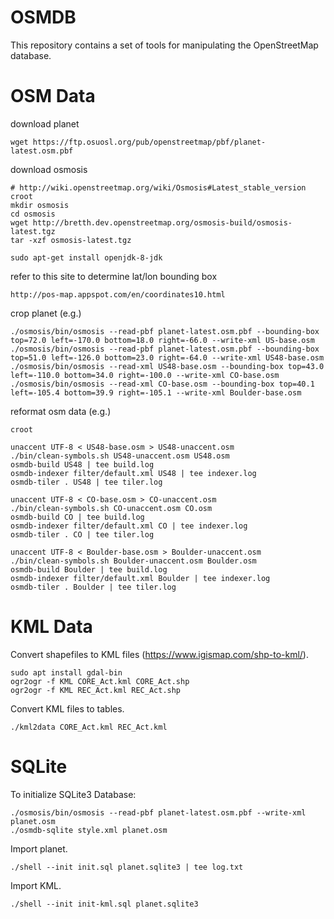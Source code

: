 OSMDB
=====

This repository contains a set of tools for manipulating
the OpenStreetMap database.

OSM Data
========

download planet

	wget https://ftp.osuosl.org/pub/openstreetmap/pbf/planet-latest.osm.pbf

download osmosis

	# http://wiki.openstreetmap.org/wiki/Osmosis#Latest_stable_version
	croot
	mkdir osmosis
	cd osmosis
	wget http://bretth.dev.openstreetmap.org/osmosis-build/osmosis-latest.tgz
	tar -xzf osmosis-latest.tgz

	sudo apt-get install openjdk-8-jdk

refer to this site to determine lat/lon bounding box

	http://pos-map.appspot.com/en/coordinates10.html

crop planet (e.g.)

	./osmosis/bin/osmosis --read-pbf planet-latest.osm.pbf --bounding-box top=72.0 left=-170.0 bottom=18.0 right=-66.0 --write-xml US-base.osm
	./osmosis/bin/osmosis --read-pbf planet-latest.osm.pbf --bounding-box top=51.0 left=-126.0 bottom=23.0 right=-64.0 --write-xml US48-base.osm
	./osmosis/bin/osmosis --read-xml US48-base.osm --bounding-box top=43.0 left=-110.0 bottom=34.0 right=-100.0 --write-xml CO-base.osm
	./osmosis/bin/osmosis --read-xml CO-base.osm --bounding-box top=40.1 left=-105.4 bottom=39.9 right=-105.1 --write-xml Boulder-base.osm

reformat osm data (e.g.)

	croot

	unaccent UTF-8 < US48-base.osm > US48-unaccent.osm
	./bin/clean-symbols.sh US48-unaccent.osm US48.osm
	osmdb-build US48 | tee build.log
	osmdb-indexer filter/default.xml US48 | tee indexer.log
	osmdb-tiler . US48 | tee tiler.log

	unaccent UTF-8 < CO-base.osm > CO-unaccent.osm
	./bin/clean-symbols.sh CO-unaccent.osm CO.osm
	osmdb-build CO | tee build.log
	osmdb-indexer filter/default.xml CO | tee indexer.log
	osmdb-tiler . CO | tee tiler.log

	unaccent UTF-8 < Boulder-base.osm > Boulder-unaccent.osm
	./bin/clean-symbols.sh Boulder-unaccent.osm Boulder.osm
	osmdb-build Boulder | tee build.log
	osmdb-indexer filter/default.xml Boulder | tee indexer.log
	osmdb-tiler . Boulder | tee tiler.log

KML Data
========

Convert shapefiles to KML files (https://www.igismap.com/shp-to-kml/).

	sudo apt install gdal-bin
	ogr2ogr -f KML CORE_Act.kml CORE_Act.shp
	ogr2ogr -f KML REC_Act.kml REC_Act.shp

Convert KML files to tables.

	./kml2data CORE_Act.kml REC_Act.kml

SQLite
======

To initialize SQLite3 Database:

	./osmosis/bin/osmosis --read-pbf planet-latest.osm.pbf --write-xml planet.osm
	./osmdb-sqlite style.xml planet.osm

Import planet.

	./shell --init init.sql planet.sqlite3 | tee log.txt

Import KML.

	./shell --init init-kml.sql planet.sqlite3
